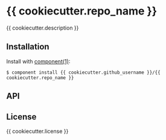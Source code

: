 
# {{ cookiecutter.repo_name }}

  {{ cookiecutter.description }}

## Installation

  Install with [component(1)](http://component.io):

    $ component install {{ cookiecutter.github_username }}/{{ cookiecutter.repo_name }}

## API



## License

  {{ cookiecutter.license }}

